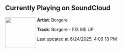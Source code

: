 ## Currently Playing on SoundCloud

[<img align="left" width="100" src="https://i1.sndcdn.com/artworks-iX6VqUQbd6OGYy3z-DBgwxA-t500x500.png">](https://soundcloud.com/borgore/fixmeup)

**Artist**: Borgore 

**Track**: Borgore - FIX ME UP

Last updated at 6/24/2025, 4:09:18 PM
